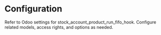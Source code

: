 # Configuration

Refer to Odoo settings for stock_account_product_run_fifo_hook. Configure related models, access rights, and options as needed.
